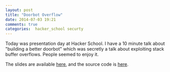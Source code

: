 ```yaml
---
layout: post
title: "Doorbot Overflow"
date: 2014-07-03 19:21
comments: true
categories:  hacker_school securty
---
```


Today was presentation day at Hacker School. I have a 10 minute talk about "building a better doorbot" which was secretly a talk about exploiting stack buffer overflows.  People seemed to enjoy it.

The slides are available [here](/assets/files/doorbot_overflow.pdf), and the source code is [here](https://github.com/mveytsman/doorbot_overflow).
